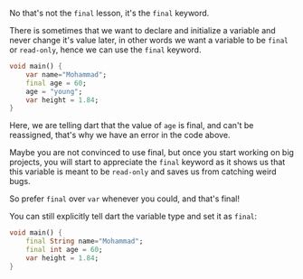 No that's not the `final` lesson, it's the `final` keyword.

There is sometimes that we want to declare and initialize a variable and never change it's value later, in other words we want a variable to be `final` or `read-only`, hence we can use the `final` keyword.

```dart
void main() {
    var name="Mohammad";
    final age = 60;
    age = "young";
    var height = 1.84;
}
```

Here, we are telling dart that the value of `age` is final, and can't be reassigned, that's why we have an error in the code above.

Maybe you are not convinced to use final, but once you start working on big projects, you will start to appreciate the `final` keyword as it shows us that this variable is meant to be `read-only` and saves us from catching weird bugs.

So prefer `final` over `var` whenever you could, and that's final!

You can still explicitly tell dart the variable type and set it as `final`:

```dart
void main() {
    final String name="Mohammad";
    final int age = 60;
    var height = 1.84;
}
```
